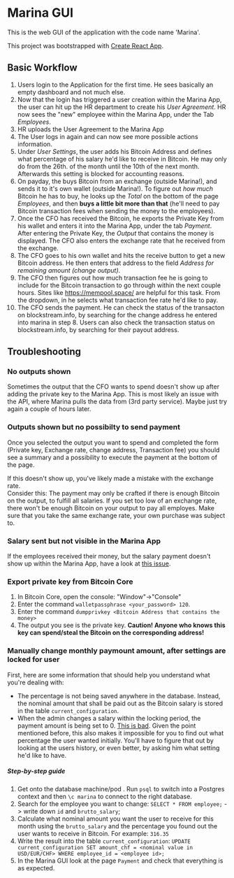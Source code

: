 # Marina GUI

This is the web GUI of the application with the code name 'Marina'.

This project was bootstrapped with [Create React App](https://github.com/facebookincubator/create-react-app).

## Basic Workflow
1) Users login to the Application for the first time. He sees basically an empty dashboard and not much else.
2) Now that the login has triggered a user creation within the Marina App, the user can hit up the HR department to create his *User Agreement*. HR now sees the "new" employee within the Marina App, under the Tab *Employees*.
3) HR uploads the User Agreement to the Marina App
4) The User logs in again and can now see more possible actions information.
5) Under *User Settings*, the user adds his Bitcoin Address and defines what percentage of his salary he'd like to receive in Bitcoin. He may only do from the 26th. of the month until the 10th of the next month. Afterwards this setting is blocked for accounting reasons.
6) On payday, the buys Bitcoin from an exchange (outside Marina!), and sends it to it's own wallet (outside Marina!). To figure out *how much* Bitcoin he has to buy, he looks up the *Total* on the bottom of the page *Employees*, and then **buys a little bit more than that** (he'll need to pay Bitcoin transaction fees when sending the money to the employees).
7) Once the CFO has received the Bitcoin, he exports the Private Key from his wallet and enters it into the Marina App, under the tab *Payment*. After entering the Private Key, the *Output* that contains the money is displayed. The CFO also enters the exchange rate that he received from the exchange.
8) The CFO goes to his own wallet and hits the receive button to get a new Bitcoin address. He then enters that address to the field *Address for remaining amount (change output)*.
9) The CFO then figures out how much transaction fee he is going to include for the Bitcoin transaction to go through within the next couple hours. Sites like https://mempool.space/ are helpful for this task. From the dropdown, in he selects what transaction fee rate he'd like to pay.
10) The CFO sends the payment. He can check the status of the transacton on blockstream.info, by searching for the change address he entered into marina in step 8. Users can also check the transaction status on blockstream.info, by searching for their payout address.

## Troubleshooting

### No outputs shown
Sometimes the output that the CFO wants to spend doesn't show up after adding the private key to the Marina App. This is most likely an issue with the API, where Marina pulls the data from (3rd party service). Maybe just try again a couple of hours later.

### Outputs shown but no possibilty to send payment
Once you selected the output you want to spend and completed the form (Private key, Exchange rate, change address, Transaction fee) you should see a summary and a possibility to execute the payment at the bottom of the page.

If this doesn't show up, you've likely made a mistake with the exchange rate.  
Consider this: The payment may only be crafted if there is enough Bitcoin on the output, to fulfill all salaries. If you set too low of an exchange rate, there won't be enough Bitcoin on your output to pay all employes. Make sure that you take the same exchange rate, your own purchase was subject to.


### Salary sent but not visible in the Marina App
If the employees received their money, but the salary payment doesn't show up within the Marina App, have a look at [this issue](https://github.com/puzzle/marina-backend/issues/12).

### Export private key from Bitcoin Core
1) In Bitcoin Core, open the console:  "Window"->"Console"
2) Enter the command `walletpassphrase <your_password> 120`.
3) Enter the command `dumpprivkey <Bitcoin Address that contains the money>` 
4) The output you see is the private key. **Caution! Anyone who knows this key can spend/steal the Bitcoin on the corresponding address!**

### Manually change monthly paymount amount, after settings are locked for user
First, here are some information that should help you understand what you're dealing with:
* The percentage is not being saved anywhere in the database. Instead, the nominal amount that shall be paid out as the Bitcoin salary is stored in the table `current_configuration`.
* When the admin changes a salary within the locking period, the payment amount is being set to 0. [This is bad](https://github.com/puzzle/marina-backend/issues/14). Given the point mentioned before, this also makes it impossible for you to find out what percentage the user wanted initially. You'll have to figure that out by looking at the users history, or even better, by asking him what setting he'd like to have.

##### Step-by-step guide
1) Get onto the database machine/pod . Run `psql` to switch into a Postgres context and then `\c marina` to connect to the right database.
2) Search for the employee you want to change: `SELECT * FROM employee;` -> write down `id` and `brutto_salary`;
3) Calculate what nominal amount you want the user to receive for this month using the `brutto_salary` and the percentage you found out the user wants to receive in Bitcoin. For example: `316.35`
4) Write the result into the table `current_configuration`: `UPDATE current_configuration SET amount_chf = <nominal value in USD/EUR/CHF> WHERE employee_id = <employee id>;`
5) In the Marina GUI look at the page `Payment` and check that everything is as expected.
